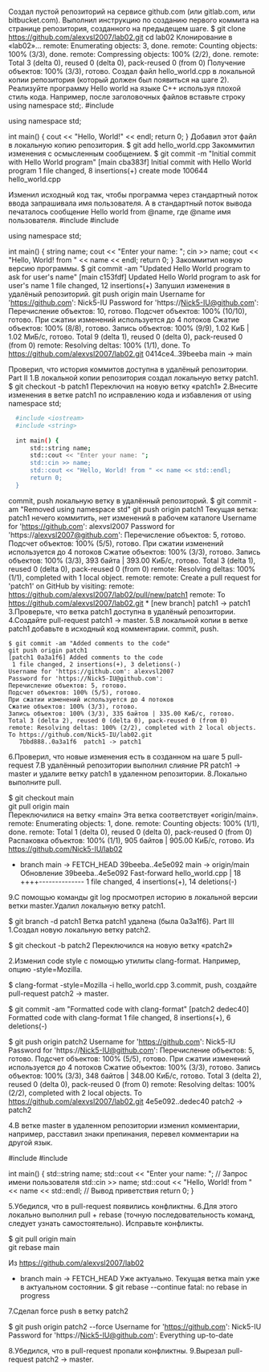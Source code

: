 Создал пустой репозиторий на сервисе github.com (или gitlab.com, или bitbucket.com).
Выполнил инструкцию по созданию первого коммита на странице репозитория, созданного на предыдещем шаге.
$ git clone https://github.com/alexvsl2007/lab02.git
cd lab02
Клонирование в «lab02»...
remote: Enumerating objects: 3, done.
remote: Counting objects: 100% (3/3), done.
remote: Compressing objects: 100% (2/2), done.
remote: Total 3 (delta 0), reused 0 (delta 0), pack-reused 0 (from 0)
Получение объектов: 100% (3/3), готово.
Создал файл hello_world.cpp в локальной копии репозитория (который должен был появиться на шаге 2). Реализуйте программу Hello world на языке C++ используя плохой стиль кода. Например, после заголовочных файлов вставьте строку using namespace std;.
    #include <iostream>

using namespace std;

int main() {
    cout << "Hello, World!" << endl;
    return 0;
}
Добавил этот файл в локальную копию репозитория.
$ git add hello_world.cpp
Закоммитил изменения с осмысленным сообщением.
$ git commit -m "Initial commit with Hello World program"
[main cba383f] Initial commit with Hello World program
1 file changed, 8 insertions(+)
create mode 100644 hello_world.cpp

Изменил исходный код так, чтобы программа через стандартный поток ввода запрашивала имя пользователя. А в стандартный поток вывода печаталось сообщение Hello world from @name, где @name имя пользователя.
   #include <iostream>
 #include <string>
 
 using namespace std;
 
 int main() {
     string name;
     cout << "Enter your name: ";
     cin >> name;
     cout << "Hello, World! from " << name << endl;
     return 0;
 }
Закоммитил новую версию программы.
$ git commit -am "Updated Hello World program to ask for user's name"
[main c153fdf] Updated Hello World program to ask for user's name
1 file changed, 12 insertions(+)
Запушил изменения в удалёный репозиторий.
git push origin main
Username for 'https://github.com': Nick5-IU
Password for 'https://Nick5-IU@github.com': 
Перечисление объектов: 10, готово.
Подсчет объектов: 100% (10/10), готово.
При сжатии изменений используется до 4 потоков
Сжатие объектов: 100% (8/8), готово.
Запись объектов: 100% (9/9), 1.02 КиБ | 1.02 МиБ/с, готово.
Total 9 (delta 1), reused 0 (delta 0), pack-reused 0 (from 0)
remote: Resolving deltas: 100% (1/1), done.
To https://github.com/alexvsl2007/lab02.git
0414ce4..39beeba  main -> main

Проверил, что история коммитов доступна в удалёный репозитории.
Part II
1.В локальной копии репозитория создал локальную ветку patch1. $ git checkout -b patch1 Переключил на новую ветку «patch1» 2.Внесите изменения в ветке patch1 по исправлению кода и избавления от using namespace std;

```sh
  #include <iostream>
  #include <string>
  
  int main() {
      std::string name;
      std::cout << "Enter your name: ";
      std::cin >> name;
      std::cout << "Hello, World! from " << name << std::endl;
      return 0;
  }
```
commit, push локальную ветку в удалённый репозиторий. $ git commit -am "Removed using namespace std" git push origin patch1 Текущая ветка: patch1 нечего коммитить, нет изменений в рабочем каталоге Username for 'https://github.com': alexvsl2007                                          Password for 'https://alexvsl2007@github.com':  Перечисление объектов: 5, готово. Подсчет объектов: 100% (5/5), готово. При сжатии изменений используется до 4 потоков Сжатие объектов: 100% (3/3), готово. Запись объектов: 100% (3/3), 393 байта | 393.00 КиБ/с, готово. Total 3 (delta 1), reused 0 (delta 0), pack-reused 0 (from 0) remote: Resolving deltas: 100% (1/1), completed with 1 local object. remote:  remote: Create a pull request for 'patch1' on GitHub by visiting: remote:      https://github.com/alexvsl2007/lab02/pull/new/patch1 remote:  To https://github.com/alexvsl2007/lab02.git * [new branch]      patch1 -> patch1 3.Проверьте, что ветка patch1 доступна в удалёный репозитории. 4.Создайте pull-request patch1 -> master. 5.В локальной копии в ветке patch1 добавьте в исходный код комментарии. commit, push.

```
$ git commit -am "Added comments to the code"
git push origin patch1
[patch1 0a3a1f6] Added comments to the code
 1 file changed, 2 insertions(+), 3 deletions(-)
Username for 'https://github.com': alexvsl2007
Password for 'https://Nick5-IU@github.com': 
Перечисление объектов: 5, готово.
Подсчет объектов: 100% (5/5), готово.
При сжатии изменений используется до 4 потоков
Сжатие объектов: 100% (3/3), готово.
Запись объектов: 100% (3/3), 335 байтов | 335.00 КиБ/с, готово.
Total 3 (delta 2), reused 0 (delta 0), pack-reused 0 (from 0)
remote: Resolving deltas: 100% (2/2), completed with 2 local objects.
To https://github.com/Nick5-IU/lab02.git
   7bbd888..0a3a1f6  patch1 -> patch1

```
6.Проверил, что новые изменения есть в созданном на шаге 5 pull-request 7.В удалённый репозитории выполнил слияние PR patch1 -> master и удалите ветку patch1 в удаленном репозитории. 8.Локально выполните pull.

$ git checkout main  
git pull origin main  
Переключилися на ветку «main»
Эта ветка соответствует «origin/main».
remote: Enumerating objects: 1, done.
remote: Counting objects: 100% (1/1), done.
remote: Total 1 (delta 0), reused 0 (delta 0), pack-reused 0 (from 0)
Распаковка объектов: 100% (1/1), 905 байтов | 905.00 КиБ/с, готово.
Из https://github.com/Nick5-IU/lab02
* branch            main       -> FETCH_HEAD
 39beeba..4e5e092  main       -> origin/main
Обновление 39beeba..4e5e092
Fast-forward
hello_world.cpp | 18 ++++--------------
1 file changed, 4 insertions(+), 14 deletions(-)

9.С помощью команды git log просмотрел историю в локальной версии ветки master.Удалил локальную ветку patch1.

$ git branch -d patch1
Ветка patch1 удалена (была 0a3a1f6).
Part III
1.Создал новую локальную ветку patch2.

$ git checkout -b patch2
Переключился на новую ветку «patch2»

2.Изменил code style с помощью утилиты clang-format. Например, опцию -style=Mozilla.

$ clang-format -style=Mozilla -i hello_world.cpp
3.commit, push, создайте pull-request patch2 -> master.

$ git commit -am "Formatted code with clang-format"
[patch2 dedec40] Formatted code with clang-format
 1 file changed, 8 insertions(+), 6 deletions(-)

$ git push origin patch2
Username for 'https://github.com': Nick5-IU
Password for 'https://Nick5-IU@github.com': 
Перечисление объектов: 5, готово.
Подсчет объектов: 100% (5/5), готово.
При сжатии изменений используется до 4 потоков
Сжатие объектов: 100% (3/3), готово.
Запись объектов: 100% (3/3), 348 байтов | 348.00 КиБ/с, готово.
Total 3 (delta 2), reused 0 (delta 0), pack-reused 0 (from 0)
remote: Resolving deltas: 100% (2/2), completed with 2 local objects.
To https://github.com/alexvsl2007/lab02.git
   4e5e092..dedec40  patch2 -> patch2



4.В ветке master в удаленном репозитории изменил комментарии, например, расставил знаки препинания, перевел комментарии на другой язык.

#include <iostream>
#include <string>

int main() {
    std::string name;
    std::cout << "Enter your name: "; // Запрос имени пользователя
    std::cin >> name;
    std::cout << "Hello, World! from " << name << std::endl; // Вывод приветствия
    return 0;
}

5.Убедился, что в pull-request появились конфликтны. 6.Для этого локально выполнил pull + rebase (точную последовательность команд, следует узнать самостоятельно). Исправьте конфликты.

$ git pull origin main  
git rebase main  

Из https://github.com/alexvsl2007/lab02
 * branch            main       -> FETCH_HEAD
Уже актуально.
Текущая ветка main уже в актуальном состоянии.
$ git rebase --continue
fatal: no rebase in progress

7.Сделал force push в ветку patch2

$ git push origin patch2 --force
Username for 'https://github.com': Nick5-IU  
Password for 'https://Nick5-IU@github.com': 
Everything up-to-date

8.Убедился, что в pull-request пропали конфликтны. 9.Вырезал pull-request patch2 -> master.
